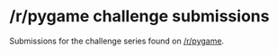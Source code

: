 /r/pygame challenge submissions
===============================

Submissions for the challenge series found on [/r/pygame](http://reddit.com/r/pygame).